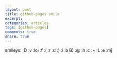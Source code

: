 ```yaml
---
layout: post
title: github-pages smile
excerpt:
categories: articles
tags: [github-pages]
comments: true
share: true
---
```


smileys: :D :v :lol :f :( :r :d :) :i :b B) :@ :h :c :~ :L :e :mj
